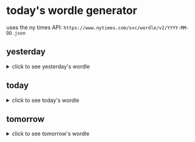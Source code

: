 # today's wordle generator

uses the ny times API: `https://www.nytimes.com/svc/wordle/v2/YYYY-MM-DD.json`

## yesterday

<details>
    <summary>click to see yesterday's wordle</summary>

    spasm

</details>

## today

<details>
    <summary>click to see today's wordle</summary>

    relay

</details>

## tomorrow

<details>
    <summary>click to see tomorrow's wordle</summary>

    plane

</details>
